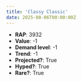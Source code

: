 ```yaml
---
title: 'Classy Classic'
date: 2025-08-06T00:00:00Z
---
```

- **RAP**: 3932
- **Value**: -1
- **Demand level**: -1
- **Trend**: -1
- **Projected?**: True
- **Hyped?**: True
- **Rare?**: True
